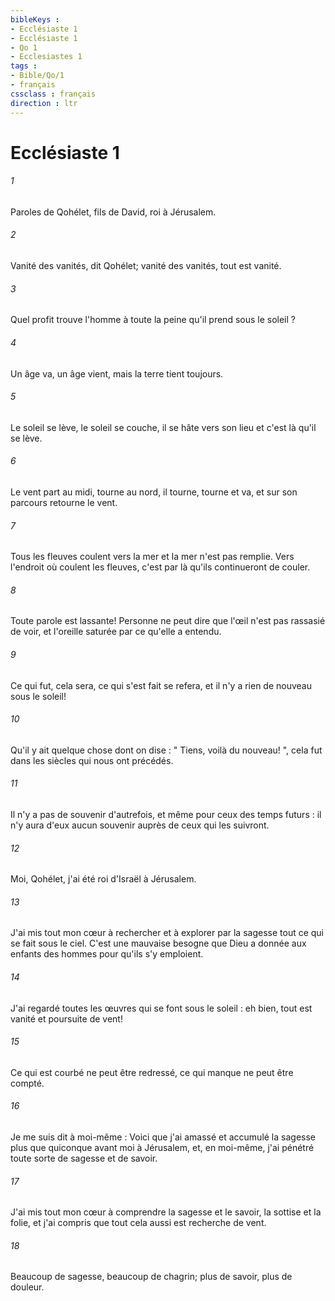 ```yaml
---
bibleKeys : 
- Ecclésiaste 1
- Ecclésiaste 1
- Qo 1
- Ecclesiastes 1
tags : 
- Bible/Qo/1
- français
cssclass : français
direction : ltr
---
```


# Ecclésiaste 1

###### 1
Paroles de Qohélet, fils de David, roi à Jérusalem.
###### 2
Vanité des vanités, dit Qohélet; vanité des vanités, tout est vanité. 
###### 3
Quel profit trouve l'homme à toute la peine qu'il prend sous le soleil ? 
###### 4
Un âge va, un âge vient, mais la terre tient toujours. 
###### 5
Le soleil se lève, le soleil se couche, il se hâte vers son lieu et c'est là qu'il se lève. 
###### 6
Le vent part au midi, tourne au nord, il tourne, tourne et va, et sur son parcours retourne le vent. 
###### 7
Tous les fleuves coulent vers la mer et la mer n'est pas remplie. Vers l'endroit où coulent les fleuves, c'est par là qu'ils continueront de couler. 
###### 8
Toute parole est lassante! Personne ne peut dire que l'œil n'est pas rassasié de voir, et l'oreille saturée par ce qu'elle a entendu. 
###### 9
Ce qui fut, cela sera, ce qui s'est fait se refera, et il n'y a rien de nouveau sous le soleil! 
###### 10
Qu'il y ait quelque chose dont on dise : " Tiens, voilà du nouveau! ", cela fut dans les siècles qui nous ont précédés. 
###### 11
Il n'y a pas de souvenir d'autrefois, et même pour ceux des temps futurs : il n'y aura d'eux aucun souvenir auprès de ceux qui les suivront. 
###### 12
Moi, Qohélet, j'ai été roi d'Israël à Jérusalem. 
###### 13
J'ai mis tout mon cœur à rechercher et à explorer par la sagesse tout ce qui se fait sous le ciel. C'est une mauvaise besogne que Dieu a donnée aux enfants des hommes pour qu'ils s'y emploient. 
###### 14
J'ai regardé toutes les œuvres qui se font sous le soleil : eh bien, tout est vanité et poursuite de vent! 
###### 15
Ce qui est courbé ne peut être redressé, ce qui manque ne peut être compté. 
###### 16
Je me suis dit à moi-même : Voici que j'ai amassé et accumulé la sagesse plus que quiconque avant moi à Jérusalem, et, en moi-même, j'ai pénétré toute sorte de sagesse et de savoir. 
###### 17
J'ai mis tout mon cœur à comprendre la sagesse et le savoir, la sottise et la folie, et j'ai compris que tout cela aussi est recherche de vent. 
###### 18
Beaucoup de sagesse, beaucoup de chagrin; plus de savoir, plus de douleur. 
